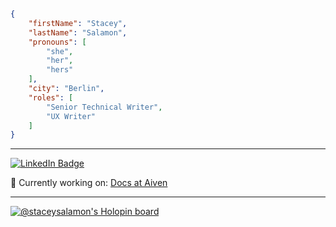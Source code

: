 ```json

{
	"firstName": "Stacey",
	"lastName": "Salamon",
	"pronouns": [
		"she",
		"her",
		"hers"
	],
	"city": "Berlin",
	"roles": [
		"Senior Technical Writer",
		"UX Writer"
	]
}
```

___

<div id="badges">
  <a href="https://www.linkedin.com/in/stacey-salamon">
    <img src="https://img.shields.io/badge/LinkedIn-blue?style=for-the-badge&logo=linkedin&logoColor=white" alt="LinkedIn Badge"/>
  </a>
</div>

🔭 Currently working on: <a href="https://github.com/aiven/devportal">Docs at Aiven</a>

___


[![@staceysalamon's Holopin board](https://holopin.me/staceysalamon)](https://holopin.io/@staceysalamon)
